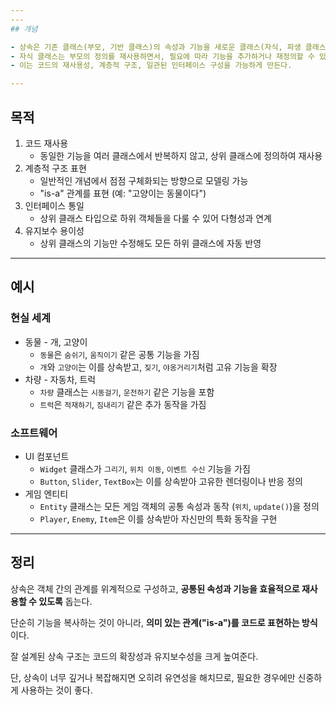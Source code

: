 ```yaml
---
---
## 개념

- 상속은 기존 클래스(부모, 기반 클래스)의 속성과 기능을 새로운 클래스(자식, 파생 클래스)가 그대로 물려받는 개념이다.
- 자식 클래스는 부모의 정의를 재사용하면서, 필요에 따라 기능을 추가하거나 재정의할 수 있다.
- 이는 코드의 재사용성, 계층적 구조, 일관된 인터페이스 구성을 가능하게 만든다.

---
```


## 목적

1. 코드 재사용
    - 동일한 기능을 여러 클래스에서 반복하지 않고, 상위 클래스에 정의하여 재사용
2. 계층적 구조 표현
    - 일반적인 개념에서 점점 구체화되는 방향으로 모델링 가능
    - "is-a" 관계를 표현 (예: "고양이는 동물이다")
3. 인터페이스 통일
    - 상위 클래스 타입으로 하위 객체들을 다룰 수 있어 다형성과 연계
4. 유지보수 용이성
    - 상위 클래스의 기능만 수정해도 모든 하위 클래스에 자동 반영

---

## 예시

### 현실 세계

- 동물 - 개, 고양이
    - `동물`은 `숨쉬기`, `움직이기` 같은 공통 기능을 가짐
    - `개`와 `고양이`는 이를 상속받고, `짖기`, `야옹거리기`처럼 고유 기능을 확장
- 차량 - 자동차, 트럭
    - `차량` 클래스는 `시동걸기`, `운전하기` 같은 기능을 포함
    - `트럭`은 `적재하기`, `짐내리기` 같은 추가 동작을 가짐

### 소프트웨어

- UI 컴포넌트
    - `Widget` 클래스가 `그리기`, `위치 이동`, `이벤트 수신` 기능을 가짐
    - `Button`, `Slider`, `TextBox`는 이를 상속받아 고유한 렌더링이나 반응 정의
- 게임 엔티티
    - `Entity` 클래스는 모든 게임 객체의 공통 속성과 동작 (`위치`, `update()`)을 정의
    - `Player`, `Enemy`, `Item`은 이를 상속받아 자신만의 특화 동작을 구현

---

## 정리

상속은 객체 간의 관계를 위계적으로 구성하고, **공통된 속성과 기능을 효율적으로 재사용할 수 있도록** 돕는다.

단순히 기능을 복사하는 것이 아니라, **의미 있는 관계("is-a")를 코드로 표현하는 방식**이다.

잘 설계된 상속 구조는 코드의 확장성과 유지보수성을 크게 높여준다.

단, 상속이 너무 깊거나 복잡해지면 오히려 유연성을 해치므로, 필요한 경우에만 신중하게 사용하는 것이 좋다.